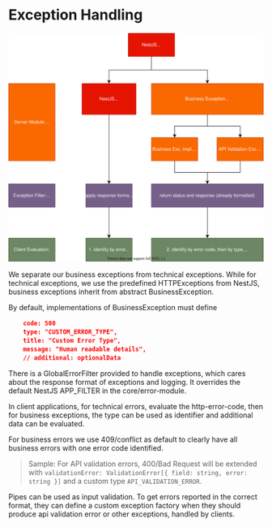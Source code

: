 # Exception Handling

![](../../assets/exception-hierarchy.svg)

We separate our business exceptions from technical exceptions. While for technical exceptions, we use the predefined HTTPExceptions from NestJS, business exceptions inherit from abstract BusinessException.

By default, implementations of BusinessException must define

```JSON
	code: 500
	type: "CUSTOM_ERROR_TYPE",
	title: "Custom Error Type",
	message: "Human readable details",
	// additional: optionalData
```

There is a GlobalErrorFilter provided to handle exceptions, which cares about the response format of exceptions and logging. It overrides the default NestJS APP_FILTER in the core/error-module.

In client applications, for technical errors, evaluate the http-error-code, then for business exceptions, the type can be used as identifier and additional data can be evaluated.

For business errors we use 409/conflict as default to clearly have all business errors with one error code identified.

> Sample: For API validation errors, 400/Bad Request will be extended with `validationError: ValidationError[{ field: string, error: string }]` and a custom type `API_VALIDATION_ERROR`.

Pipes can be used as input validation. To get errors reported in the correct format, they can define a custom exception factory when they should produce api validation error or other exceptions, handled by clients.
